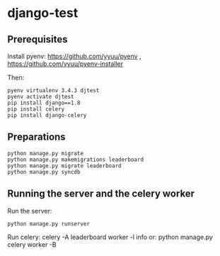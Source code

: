 # django-test

## Prerequisites

Install pyenv:
https://github.com/yyuu/pyenv , https://github.com/yyuu/pyenv-installer

Then:

    pyenv virtualenv 3.4.3 djtest
    pyenv activate djtest
    pip install django==1.8
    pip install celery
    pip install django-celery

## Preparations
    
    python manage.py migrate
    python manage.py makemigrations leaderboard
    python manage.py migrate leaderboard
    python manage.py syncdb
    
## Running the server and the celery worker

Run the server:

    python manage.py runserver

Run celery:
    celery -A leaderboard worker -l info
or:
    python manage.py celery worker -B



